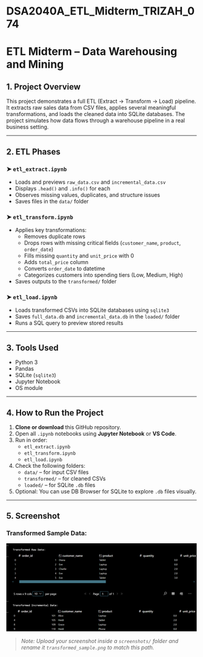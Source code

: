 # DSA2040A_ETL_Midterm_TRIZAH_074
# ETL Midterm – Data Warehousing and Mining

## 1. Project Overview

This project demonstrates a full ETL (Extract → Transform → Load) pipeline. It extracts raw sales data from CSV files, applies several meaningful transformations, and loads the cleaned data into SQLite databases. The project simulates how data flows through a warehouse pipeline in a real business setting.

---

## 2. ETL Phases

### ➤ `etl_extract.ipynb`
- Loads and previews `raw_data.csv` and `incremental_data.csv`
- Displays `.head()` and `.info()` for each
- Observes missing values, duplicates, and structure issues
- Saves files in the `data/` folder

### ➤ `etl_transform.ipynb`
- Applies key transformations:
  - Removes duplicate rows
  - Drops rows with missing critical fields (`customer_name`, `product`, `order_date`)
  - Fills missing `quantity` and `unit_price` with 0
  - Adds `total_price` column
  - Converts `order_date` to datetime
  - Categorizes customers into spending tiers (Low, Medium, High)
- Saves outputs to the `transformed/` folder

### ➤ `etl_load.ipynb`
- Loads transformed CSVs into SQLite databases using `sqlite3`
- Saves `full_data.db` and `incremental_data.db` in the `loaded/` folder
- Runs a SQL query to preview stored results

---

## 3. Tools Used

- Python 3
- Pandas
- SQLite (`sqlite3`)
- Jupyter Notebook
- OS module

---

## 4. How to Run the Project

1. **Clone or download** this GitHub repository.
2. Open all `.ipynb` notebooks using **Jupyter Notebook** or **VS Code**.
3. Run in order:
   - `etl_extract.ipynb`
   - `etl_transform.ipynb`
   - `etl_load.ipynb`
4. Check the following folders:
   - `data/` – for input CSV files
   - `transformed/` – for cleaned CSVs
   - `loaded/` – for SQLite `.db` files
5. Optional: You can use DB Browser for SQLite to explore `.db` files visually.

---

## 5. Screenshot

### Transformed Sample Data:
![Transformed Sample](screenshots/transformed_sample.png)

> _Note: Upload your screenshot inside a `screenshots/` folder and rename it `transformed_sample.png` to match this path._
